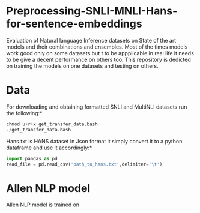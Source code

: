 # Preprocessing-SNLI-MNLI-Hans-for-sentence-embeddings
Evaluation of Natural language Inference datasets on State of the art models and their combinations and ensembles. Most of the times models work good only on some datasets but t
to be appplicable in real life it needs to be give a decent performance on others too. This repository is dedicted on training the models on one datasets and testing on others.
# Data 
For downloading and obtaining formatted SNLI and MultiNLI datasets run the following:*
```python
chmod u+r+x get_transfer_data.bash
./get_transfer_data.bash
```
Hans.txt is HANS dataset in Json format it simply convert it to a python dataframe and use it accordingly:*
```python
import pandas as pd
read_file = pd.read_csv('path_to_hans.txt',delimiter='\t')
```
# Allen NLP model
Allen NLP model is trained on 
